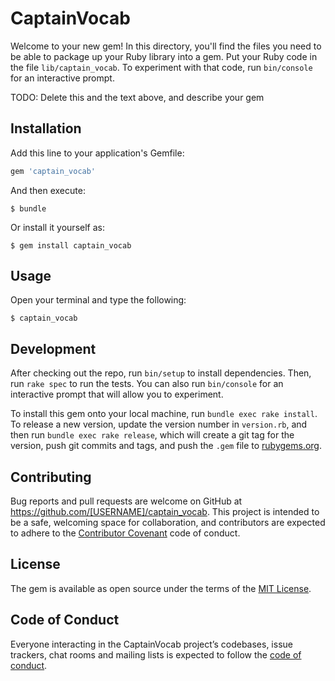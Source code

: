 # CaptainVocab

Welcome to your new gem! In this directory, you'll find the files you need to be able to package up your Ruby library into a gem. Put your Ruby code in the file `lib/captain_vocab`. To experiment with that code, run `bin/console` for an interactive prompt.

TODO: Delete this and the text above, and describe your gem

## Installation

Add this line to your application's Gemfile:

```ruby
gem 'captain_vocab'
```

And then execute:

    $ bundle

Or install it yourself as:

    $ gem install captain_vocab

## Usage

Open your terminal and type the following:

    $ captain_vocab

## Development

After checking out the repo, run `bin/setup` to install dependencies. Then, run `rake spec` to run the tests. You can also run `bin/console` for an interactive prompt that will allow you to experiment.

To install this gem onto your local machine, run `bundle exec rake install`. To release a new version, update the version number in `version.rb`, and then run `bundle exec rake release`, which will create a git tag for the version, push git commits and tags, and push the `.gem` file to [rubygems.org](https://rubygems.org).

## Contributing

Bug reports and pull requests are welcome on GitHub at https://github.com/[USERNAME]/captain_vocab. This project is intended to be a safe, welcoming space for collaboration, and contributors are expected to adhere to the [Contributor Covenant](http://contributor-covenant.org) code of conduct.

## License

The gem is available as open source under the terms of the [MIT License](https://opensource.org/licenses/MIT).

## Code of Conduct

Everyone interacting in the CaptainVocab project’s codebases, issue trackers, chat rooms and mailing lists is expected to follow the [code of conduct](https://github.com/[USERNAME]/captain_vocab/blob/master/CODE_OF_CONDUCT.md).
